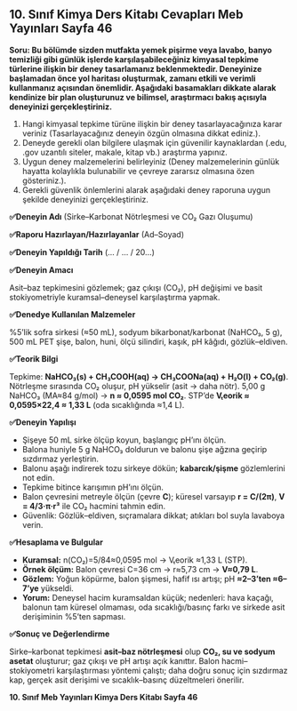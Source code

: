## 10. Sınıf Kimya Ders Kitabı Cevapları Meb Yayınları Sayfa 46

**Soru: Bu bölümde sizden mutfakta yemek pişirme veya lavabo, banyo temizliği gibi günlük işlerde karşılaşabileceğiniz kimyasal tepkime türlerine ilişkin bir deney tasarlamanız beklenmektedir. Deneyinize başlamadan önce yol haritası oluşturmak, zamanı etkili ve verimli kullanmanız açısından önemlidir. Aşağıdaki basamakları dikkate alarak kendinize bir plan oluşturunuz ve bilimsel, araştırmacı bakış açısıyla deneyinizi gerçekleştiriniz.**

1. Hangi kimyasal tepkime türüne ilişkin bir deney tasarlayacağınıza karar veriniz (Tasarlayacağınız deneyin özgün olmasına dikkat ediniz.).  
 2. Deneyde gerekli olan bilgilere ulaşmak için güvenilir kaynaklardan (.edu, .gov uzantılı siteler, makale, kitap vb.) araştırma yapınız.  
 3. Uygun deney malzemelerini belirleyiniz (Deney malzemelerinin günlük hayatta kolaylıkla bulunabilir ve çevreye zararsız olmasına özen gösteriniz.).  
 4. Gerekli güvenlik önlemlerini alarak aşağıdaki deney raporuna uygun şekilde deneyinizi gerçekleştiriniz.

**✅Deneyin Adı** (Sirke–Karbonat Nötrleşmesi ve CO₂ Gazı Oluşumu)

**✅Raporu Hazırlayan/Hazırlayanlar** (Ad–Soyad)

**✅Deneyin Yapıldığı Tarih** (… / … / 20…)

**✅Deneyin Amacı**

Asit–baz tepkimesini gözlemek; gaz çıkışı (CO₂), pH değişimi ve basit stokiyometriyle kuramsal–deneysel karşılaştırma yapmak.

**✅Denedye Kullanılan Malzemeler**

%5’lik sofra sirkesi (≈50 mL), sodyum bikarbonat/karbonat (NaHCO₃, 5 g), 500 mL PET şişe, balon, huni, ölçü silindiri, kaşık, pH kâğıdı, gözlük–eldiven.

**✅Teorik Bilgi**

Tepkime: **NaHCO₃(s) + CH₃COOH(aq) → CH₃COONa(aq) + H₂O(l) + CO₂(g)**.  
Nötrleşme sırasında CO₂ oluşur, pH yükselir (asit → daha nötr). 5,00 g NaHCO₃ (MA≈84 g/mol) → **n ≈ 0,0595 mol CO₂**. STP’de **Vₜeorik ≈ 0,0595×22,4 ≈ 1,33 L** (oda sıcaklığında ≈1,4 L).

**✅Deneyin Yapılışı**

* Şişeye 50 mL sirke ölçüp koyun, başlangıç pH’ını ölçün.
* Balona huniyle 5 g NaHCO₃ doldurun ve balonu şişe ağzına geçirip sızdırmaz yerleştirin.
* Balonu aşağı indirerek tozu sirkeye dökün; **kabarcık/şişme** gözlemlerini not edin.
* Tepkime bitince karışımın pH’ını ölçün.
* Balon çevresini metreyle ölçün (çevre **C**); küresel varsayıp **r = C/(2π)**, **V = 4/3·π·r³** ile CO₂ hacmini tahmin edin.
* Güvenlik: Gözlük–eldiven, sıçramalara dikkat; atıkları bol suyla lavaboya verin.

**✅Hesaplama ve Bulgular**

* **Kuramsal:** n(CO₂)=5/84≈0,0595 mol → Vₜeorik ≈1,33 L (STP).
* **Örnek ölçüm:** Balon çevresi C=36 cm → r≈5,73 cm → **V≈0,79 L**.
* **Gözlem:** Yoğun köpürme, balon şişmesi, hafif ısı artışı; pH **≈2–3’ten ≈6–7’ye** yükseldi.
* **Yorum:** Deneysel hacim kuramsaldan küçük; nedenleri: hava kaçağı, balonun tam küresel olmaması, oda sıcaklığı/basınç farkı ve sirkede asit derişiminin %5’ten sapması.

**✅Sonuç ve Değerlendirme**

Sirke–karbonat tepkimesi **asit–baz nötrleşmesi** olup **CO₂, su ve sodyum asetat** oluşturur; gaz çıkışı ve pH artışı açık kanıttır. Balon hacmi–stokiyometri karşılaştırması yöntemi çalıştı; daha doğru sonuç için sızdırmaz kap, gerçek asit derişimi ve sıcaklık–basınç düzeltmeleri önerilir.

**10. Sınıf Meb Yayınları Kimya Ders Kitabı Sayfa 46**